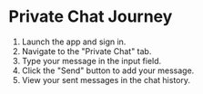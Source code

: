 # Private Chat Journey

1. Launch the app and sign in.
2. Navigate to the "Private Chat" tab.
3. Type your message in the input field.
4. Click the "Send" button to add your message.
5. View your sent messages in the chat history.